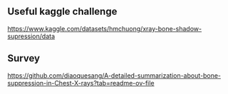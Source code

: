 
## Useful kaggle challenge
https://www.kaggle.com/datasets/hmchuong/xray-bone-shadow-supression/data

## Survey
https://github.com/diaoquesang/A-detailed-summarization-about-bone-suppression-in-Chest-X-rays?tab=readme-ov-file
